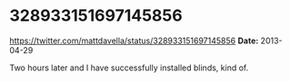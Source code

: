 # 328933151697145856
https://twitter.com/mattdavella/status/328933151697145856
**Date:** 2013-04-29

Two hours later and I have successfully installed blinds, kind of.
